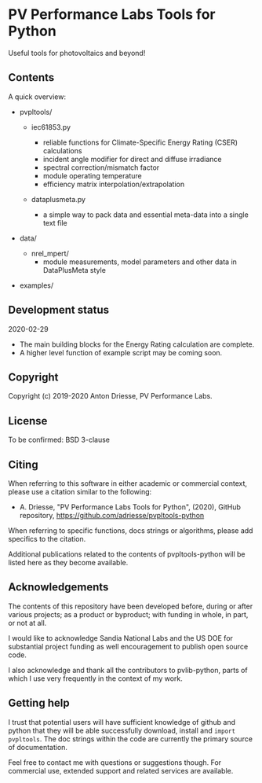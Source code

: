 # PV Performance Labs Tools for Python

Useful tools for photovoltaics and beyond!

Contents
--------

A quick overview:

- pvpltools/
	- iec61853.py
		- reliable functions for Climate-Specific Energy Rating (CSER) calculations
		- incident angle modifier for direct and diffuse irradiance
		- spectral correction/mismatch factor
		- module operating temperature
		- efficiency matrix interpolation/extrapolation

	- dataplusmeta.py
		- a simple way to pack data and essential meta-data into a single text file

- data/
	- nrel_mpert/
		- module measurements, model parameters and other data in DataPlusMeta style

- examples/

Development status
------------------

2020-02-29

- The main building blocks for the Energy Rating calculation are complete.
- A higher level function of example script may be coming soon.


Copyright
---------

Copyright (c) 2019-2020 Anton Driesse, PV Performance Labs.


License
-------

To be confirmed: BSD 3-clause


Citing
------

When referring to this software in either academic or commercial context,
please use a citation similar to the following:

- A. Driesse, "PV Performance Labs Tools for Python", (2020), GitHub repository,
  https://github.com/adriesse/pvpltools-python

When referring to specific functions, docs strings or algorithms,
please add specifics to the citation.

Additional publications related to the contents of pvpltools-python
will be listed here as they become available.


Acknowledgements
----------------

The contents of this repository have been developed
before, during or after various projects; as a product or byproduct;
with funding in whole, in part, or not at all.

I would like to acknowledge Sandia National Labs and the US DOE for
substantial project funding as well encouragement to publish open source code.

I also acknowledge and thank all the contributors to pvlib-python,
parts of which I use very frequently in the context of my work.


Getting help
------------

I trust that potential users will have sufficient knowledge of github and python
that they will be able successfully download, install and `import pvpltools`.
The doc strings within the code are currently the primary source of documentation.

Feel free to contact me with questions or suggestions though.
For commercial use, extended support and related services are available.
